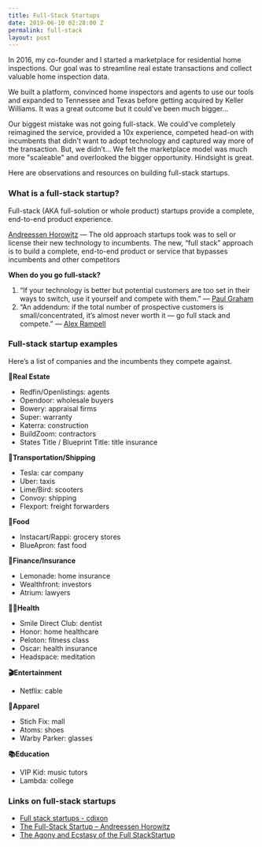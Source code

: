 ```yaml
---
title: Full-Stack Startups
date: 2019-06-10 02:28:00 Z
permalink: full-stack
layout: post
---
```


In 2016, my co-founder and I started a marketplace for residential home inspections. Our goal was to streamline real estate transactions and collect valuable home inspection data. 

We built a platform, convinced home inspectors and agents to use our tools and expanded to Tennessee and Texas before getting acquired by Keller Williams. It was a great outcome but it could've been much bigger...

Our biggest mistake was not going full-stack. We could've completely reimagined the service, provided a 10x experience, competed head-on with incumbents that didn't want to adopt technology and captured way more of the transaction. But, we didn’t… We felt the marketplace model was much more "scaleable" and overlooked the bigger opportunity. Hindsight is great. 

Here are observations and resources on building full-stack startups. 

### What is a full-stack startup? 
Full-stack (AKA full-solution or whole product) startups provide a complete, end-to-end product experience. 

[Andreessen Horowitz](https://a16z.com/2015/01/22/the-full-stack-startup/) — The old approach startups took was to sell or license their new technology to incumbents. The new, “full stack” approach is to build a complete, end-to-end product or service that bypasses incumbents and other competitors

**When do you go full-stack?**
 
1. “If your technology is better but potential customers are too set in their ways to switch, use it yourself and compete with them.” — [Paul Graham](https://twitter.com/paulg/status/1027237216597110784)  
2. “An addendum: if the total number of prospective customers is small/concentrated, it’s almost never worth it — go full stack and compete.” — [Alex Rampell](https://twitter.com/arampell/status/1027417990738759680)

 
### Full-stack startup examples
Here’s a list of companies and the incumbents they compete against. 

**🏡Real Estate**
* Redfin/Openlistings: agents
* Opendoor: wholesale buyers
* Bowery: appraisal firms
* Super: warranty 
* Katerra: construction
* BuildZoom: contractors
* States Title / Blueprint Title: title insurance

**🚗Transportation/Shipping**
* Tesla: car company 
* Uber: taxis 
* Lime/Bird: scooters
* Convoy: shipping
* Flexport: freight forwarders

**🌮Food**
* Instacart/Rappi: grocery stores 
* BlueApron: fast food

**💸Finance/Insurance**
* Lemonade: home insurance 
* Wealthfront: investors
* Atrium: lawyers

**👩‍⚕️Health**
* Smile Direct Club: dentist
* Honor: home healthcare
* Peloton: fitness class
* Oscar: health insurance 
* Headspace: meditation 

**🎬Entertainment**
* Netflix: cable 

**👚Apparel**
* Stich Fix: mall
* Atoms: shoes
* Warby Parker: glasses

**📚Education**
* VIP Kid: music tutors 
* Lambda: college
	

### Links on full-stack startups
* [Full stack startups - cdixon](http://cdixon.org/2014/03/15/full-stack-startups/)
* [The Full-Stack Startup – Andreessen Horowitz](https://a16z.com/2015/01/22/the-full-stack-startup/)
* [The Agony and Ecstasy of the Full StackStartup](https://medium.com/@leohealth/the-agony-and-ecstasy-of-the-full-stack-startup-48badb72ea1e)

